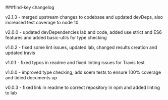 ###find-key changelog

v2.1.3 - merged upstream changes to codebase and updated devDeps, also increased test coverage to node 10

v2.0.0 - updated devDependencies lab and code, added use strict and ES6 features and added basic-utils for type checking

v1.0.2 - fixed some lint issues, updated lab, changed results creation and updated travis

v1.0.1 - fixed typos in readme and fixed linting issues for Travis test

v1.0.0 - improved type checking, add soem tests to ensure 100% coverage and tidied documents up

v0.0.3 - fixed link in readme to correct repository in npm and added linting to lab
